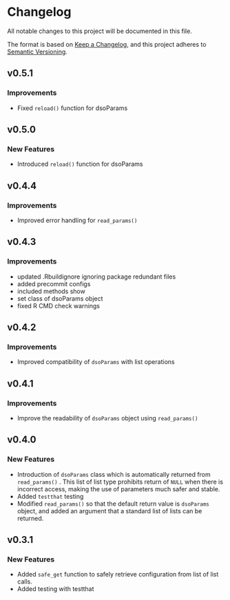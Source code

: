 # Changelog

All notable changes to this project will be documented in this file.

The format is based on [Keep a Changelog](https://keepachangelog.com/en/1.0.0/), and this project adheres to [Semantic Versioning](https://semver.org/spec/v2.0.0.html).

## v0.5.1

### Improvements

-   Fixed `reload()` function for dsoParams

## v0.5.0

### New Features

-   Introduced `reload()` function for dsoParams

## v0.4.4

### Improvements

-   Improved error handling for `read_params()`

## v0.4.3

### Improvements

-   updated .Rbuildignore ignoring package redundant files
-   added precommit configs
-   included methods show
-   set class of dsoParams object
-   fixed R CMD check warnings

## v0.4.2

### Improvements

-   Improved compatibility of `dsoParams` with list operations

## v0.4.1

### Improvements

-   Improve the readability of `dsoParams` object using `read_params()`

## v0.4.0

### New Features

-   Introduction of `dsoParams` class which is automatically returned from `read_params()` . This list of list type prohibits return of `NULL` when there is incorrect access, making the use of parameters much safer and stable.
-   Added `testthat` testing
-   Modified `read_params()` so that the default return value is `dsoParams` object, and added an argument that a standard list of lists can be returned.

## v0.3.1

### New Features

-   Added `safe_get` function to safely retrieve configuration from list of list calls.
-   Added testing with testthat
